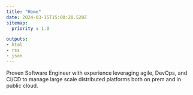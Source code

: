 ```yaml
---
title: "Home"
date: 2024-03-15T15:00:28.528Z
sitemap:
  priority : 1.0

outputs:
- html
- rss
- json
---
```

Proven Software Engineer with experience leveraging agile, DevOps, and CI/CD to manage large scale distributed platforms both on prem and in public cloud.

